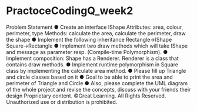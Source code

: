 # PractoceCodingQ_week2

Problem Statement
● Create an interface IShape
Attributes: area, colour, perimeter, type
Methods: calculate the area, calculate the perimeter, draw the shape
● Implement the following inheritance
Rectangle->IShape
Square->Rectangle
● Implement two draw methods which will take IShape and message as parameter
resp. (Compile-time Polymorphism).
● Implement composition: Shape has a Renderer. Renderer is a class that contains draw
methods.
● Implement runtime polymorphism in Square class by implementing the calculate area
method.
● Please fill up Triangle and circle classes based on it
● Goal to be able to print the area and perimeter of Triangle and Circle
● Also, please complete the UML diagram of the whole project and revise the concepts,
discuss with your friends their design
Proprietary content. ©Great Learning. All Rights Reserved. Unauthorized use or distribution is prohibited.